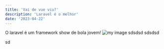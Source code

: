 ```yaml
---
title: 'Vai de vue viu?'
description: 'Laravel é o melhor'
date: '2023-04-22'
---
```



O laravel é um framework show de bola jovem!
![my image](/img/console.info.png)
sdsdsd
sdsdsd

sd
